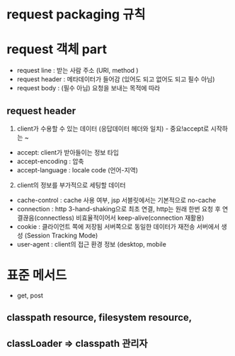 # request packaging 규칙

# request 객체 part
- request line : 받는 사람 주소 (URI, method )
- request header : 메타데이터가 들어감 (있어도 되고 없어도 되고 필수 아님)
- request body : (필수 아님) 요청을 보내는 목적에 따라

## request header
1. client가 수용할 수 있는 데이터 (응답데이터 헤더와 일치) - 중요!accept로 시작하는 ~ 
- accept: client가 받아들이는 정보 타입
- accept-encoding : 압축
- accept-language : locale code (언어-지역)

2. client의 정보를 부가적으로 세팅할 데이터
- cache-control : cache 사용 여부, jsp 서블릿에서는 기본적으로 no-cache
- connection : http 3-hand-shaking으로 최초 연결, http는 원래 한번 요청 후 연결끊음(connectless) 비효율적이어서 keep-alive(connection 재활용)
- cookie : 클라이언트 쪽에 저장됨 서버쪽으로 동일한 데이터가 재전송 서버에서 생성 (Session Tracking Mode) 
- user-agent : client의 접근 환경 정보 (desktop, mobile

# 표준 메서드
- get, post


## classpath resource, filesystem resource,

## classLoader => classpath 관리자
